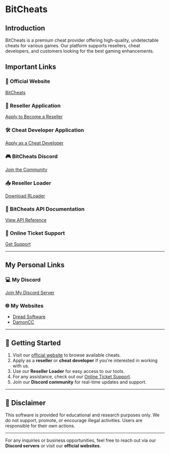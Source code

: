 # BitCheats

## Introduction
BitCheats is a premium cheat provider offering high-quality, undetectable cheats for various games. Our platform supports resellers, cheat developers, and customers looking for the best gaming enhancements.

## Important Links

### 🔗 Official Website
[BitCheats](https://bitcheats.net/)

### 🛒 Reseller Application
[Apply to Become a Reseller](https://bitcheats.net/app/reseller)

### 🛠️ Cheat Developer Application
[Apply as a Cheat Developer](https://bitcheats.net/cheats-developer)

### 🎮 BitCheats Discord
[Join the Community](https://discord.gg/bitchairs)

### 📥 Reseller Loader
[Download RLoader](https://bitcheats.net/api/downloads/RLoader.exe)

### 📌 BitCheats API Documentation
[View API Reference](https://bitcheats-api.apidocumentation.com/reference)

### 🎫 Online Ticket Support
[Get Support](https://bitcheats.net/app/support)

---

## My Personal Links

### 💻 My Discord
[Join My Discord Server](https://discord.gg/dreadfn)

### 🌐 My Websites
- [Dread Software](https://dreadsoftware.xyz/)
- [DamonCC](https://damoncc.xyz/)

---

## 🚀 Getting Started

1. Visit our [official website](https://bitcheats.net/) to browse available cheats.
2. Apply as a **reseller** or **cheat developer** if you're interested in working with us.
3. Use our **Reseller Loader** for easy access to our tools.
4. For any assistance, check out our [Online Ticket Support](https://bitcheats.net/app/support).
5. Join our **Discord community** for real-time updates and support.

---

## 📜 Disclaimer
This software is provided for educational and research purposes only. We do not support, promote, or encourage illegal activities. Users are responsible for their own actions.

---

For any inquiries or business opportunities, feel free to reach out via our **Discord servers** or visit our **official websites**.
